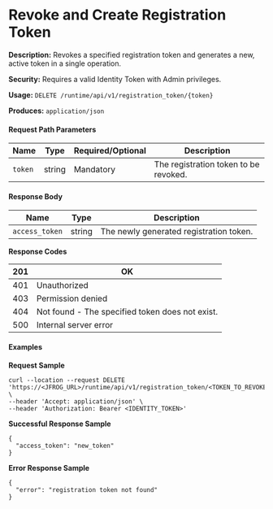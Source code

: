 # Revoke and Create Registration Token

**Description:** Revokes a specified registration token and generates a new, active token in a single operation.

**Security:** Requires a valid Identity Token with Admin privileges.

**Usage:** `DELETE /runtime/api/v1/registration_token/{token}`

**Produces:** `application/json`

#### Request Path Parameters

| Name    | Type   | Required/Optional | Description                           |
| ------- | ------ | ----------------- | ------------------------------------- |
| `token` | string | Mandatory         | The registration token to be revoked. |

#### Response Body

| Name           | Type   | Description                             |
| -------------- | ------ | --------------------------------------- |
| `access_token` | string | The newly generated registration token. |

**Response Codes**

| 201 | OK                                              |
| --- | ----------------------------------------------- |
| 401 | Unauthorized                                    |
| 403 | Permission denied                               |
| 404 | Not found - The specified token does not exist. |
| 500 | Internal server error                           |

#### Examples

**Request Sample**

```
curl --location --request DELETE 'https://<JFROG_URL>/runtime/api/v1/registration_token/<TOKEN_TO_REVOKE>' \
--header 'Accept: application/json' \
--header 'Authorization: Bearer <IDENTITY_TOKEN>'
```

**Successful Response Sample**

```
{
  "access_token": "new_token"
}
```

**Error Response Sample**

```
{
  "error": "registration token not found"
}
```
